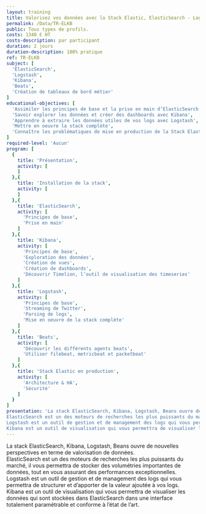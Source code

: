 ```yaml
---
layout: training
title: Valorisez vos données avec la Stack Elastic, ElasticSearch - Logstash - Kibana - Beats
permalink: /Data/TR-ELKB
public: Tous types de profils.
costs: 1340 € HT
costs-description: par participant
duration: 2 jours
duration-description: 100% pratique
ref: TR-ELKB
subject: [
  'ElasticSearch',
  'Logstash',
  'Kibana',
  'Beats',
  'Création de tableaux de bord métier'
]
educational-objectives: [
  'Assimiler les principes de base et la prise en main d’ElasticSearch',
  'Savoir explorer les données et créer des dashboards avec Kibana',
  'Apprendre à extraire les données utiles de vos logs avec Logstash',
  'Mettre en oeuvre la stack complète',
  'Connaître les problématiques de mise en production de la Stack Elastic'
]
required-level: 'Aucun'
program: [
  {
    title: 'Présentation',
    activity: [
    ]
  },{
    title: 'Installation de la stack',
    activity: [
    ]
  },{
    title: 'ElasticSearch',
    activity: [
      'Principes de base',
      'Prise en main'
    ]
  },{
    title: 'Kibana',
    activity: [
      'Principes de base',
      'Exploration des données',
      'Création de vues',
      'Création de dashboards',
      'Découvrir Timelion, l’outil de visualisation des timeseries'
    ]
  },{
    title: 'Logstash',
    activity: [
      'Principes de base',
      'Streaming de Twitter',
      'Parsing de logs',
      'Mise en oeuvre de la stack complète'
    ]
  },{
    title: 'Beats',
    activity: [
      'Découvrir les différents agents beats',
      'Utiliser filebeat, metricbeat et packetbeat'
    ]
  },{
    title: 'Stack Elastic en production',
    activity: [
      'Architecture & HA',
      'Sécurité'
    ]
  }
]
presentation: 'La stack ElasticSearch, Kibana, Logstash, Beans ouvre de nouvelles perspectives en terme de valorisation de données.
ElasticSearch est un des moteurs de recherches les plus puissants du marché, il vous permettra de stocker des volumétries importantes de données, tout en vous assurant des performances exceptionnelles.
Logstash est un outil de gestion et de management des logs qui vous permettra de structurer et d’apporter de la valeur ajoutée à vos logs.
Kibana est un outil de visualisation qui vous permettra de visualiser les données qui sont stockées dans ElasticSearch dans une interface totalement paramétrable et conforme à l’état de l’art.'
---
```


La stack ElasticSearch, Kibana, Logstash, Beans ouvre de nouvelles perspectives en terme de valorisation de données.  
ElasticSearch est un des moteurs de recherches les plus puissants du marché, il vous permettra de stocker des volumétries importantes de données, tout en vous assurant des performances exceptionnelles.  
Logstash est un outil de gestion et de management des logs qui vous permettra de structurer et d’apporter de la valeur ajoutée à vos logs.  
Kibana est un outil de visualisation qui vous permettra de visualiser les données qui sont stockées dans ElasticSearch dans une interface totalement paramétrable et conforme à l’état de l’art.  
